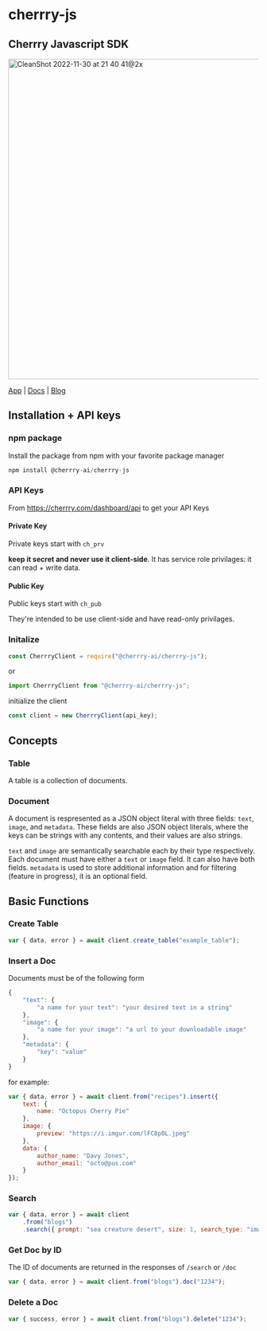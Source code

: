 # cherrry-js

## Cherrry Javascript SDK

<img width="644" alt="CleanShot 2022-11-30 at 21 40 41@2x" src="https://user-images.githubusercontent.com/42971022/204960579-371f96b7-1281-4c7a-b95a-81e4c3139020.png">

[App](https://cherrry.com/dashboard) | [Docs](https://cherrry.com/docs) | [Blog](https://cherrry.com/blog)

## Installation + API keys

### npm package

Install the package from npm with your favorite package manager

```js
npm install @cherrry-ai/cherrry-js
```

### API Keys

From https://cherrry.com/dashboard/api to get your API Keys

#### Private Key

Private keys start with `ch_prv`

**keep it secret and never use it client-side**. It has service role privilages: it can read + write data.

#### Public Key

Public keys start with `ch_pub`

They're intended to be use client-side and have read-only privilages.

### Initalize

```js
const CherrryClient = require("@cherrry-ai/cherrry-js");
```

or

```js
import CherrryClient from "@cherrry-ai/cherrry-js";
```

initialize the client

```js
const client = new CherrryClient(api_key);
```

## Concepts

### Table

A table is a collection of documents.

### Document

A document is respresented as a JSON object literal with three fields: `text`, `image`, and `metadata`.
These fields are also JSON object literals, where the keys can be strings with any contents, and their values are also strings.

`text` and `image` are semantically searchable each by their type respectively. Each document must have either a `text` or `image` field. It can also have both fields.
`metadata` is used to store additional information and for filtering (feature in progress), it is an optional field.

## Basic Functions

### Create Table

```js
var { data, error } = await client.create_table("example_table");
```

### Insert a Doc

Documents must be of the following form

```js
{
    "text": {
        "a name for your text": "your desired text in a string"
    },
    "image": {
        "a name for your image": "a url to your downloadable image"
    },
    "metadata": {
        "key": "value"
    }
}
```

for example:

```js
var { data, error } = await client.from("recipes").insert({
    text: {
        name: "Octopus Cherry Pie"
    },
    image: {
        preview: "https://i.imgur.com/lFC8p0L.jpeg"
    },
    data: {
        author_name: "Davy Jones",
        author_email: "octo@pus.com"
    }
});
```

### Search

```js
var { data, error } = await client
    .from("blogs")
    .search({ prompt: "sea creature desert", size: 1, search_type: "image" });
```

### Get Doc by ID

The ID of documents are returned in the responses of `/search` or `/doc`

```js
var { data, error } = await client.from("blogs").doc("1234");
```

### Delete a Doc

```js
var { success, error } = await client.from("blogs").delete("1234");
```
